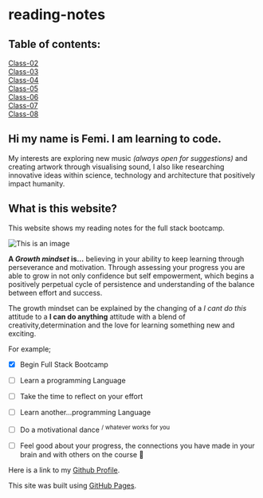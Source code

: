 # reading-notes
## Table of contents:

[Class-02](https://femidacosta.github.io/reading-notes/102/Class-02)  
[Class-03](https://femidacosta.github.io/reading-notes/102/Class-03)  
[Class-04](https://femidacosta.github.io/reading-notes/102/Class-04)  
[Class-05](https://femidacosta.github.io/reading-notes/102/Class-05)  
[Class-06](https://femidacosta.github.io/reading-notes/102/Class-06)  
[Class-07](https://femidacosta.github.io/reading-notes/102/Class-07)  
[Class-08](https://femidacosta.github.io/reading-notes/102/Class-08)  


## Hi my name is Femi. I am learning to code.
My interests are exploring new music *(always open for suggestions)* and creating artwork through visualising sound, I also like researching innovative ideas within science, technology and architecture that positively impact humanity. 

## What is this website?

This website shows my reading notes for the full stack bootcamp. 

![This is an image](https://images.pexels.com/photos/886521/pexels-photo-886521.jpeg?auto=compress&cs=tinysrgb&w=1260&h=750&dpr=1)


**A _Growth mindset_ is...** believing in your ability to keep learning through perseverance and motivation. Through assessing your progress you are able to grow in not only confidence but self empowerment, which begins a positively perpetual cycle of persistence and understanding of the balance between effort and success.

The growth mindset can be explained by the changing of a *I cant do this* attitude to a **I can do anything** attitude with a blend of creativity,determination and the love for learning something new and exciting.

For example;
- [x] Begin Full Stack Bootcamp 
- [ ] Learn a programming Language
- [ ] Take the time to reflect on your effort
- [ ] Learn another...programming Language
- [ ] Do a motivational dance <sup> / whatever works for you </sup>
- [ ] Feel good about your progress, the connections you have made in your brain and with others on the course :tada:


Here is a link to my [Github Profile](https://github.com/femidacosta).  

This site was built using [GitHub Pages](https://pages.github.com/).

